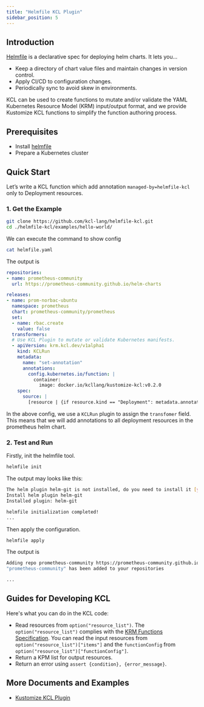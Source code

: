 ```yaml
---
title: "Helmfile KCL Plugin"
sidebar_position: 5
---
```


## Introduction

[Helmfile](https://github.com/helmfile/helmfile) is a declarative spec for deploying helm charts. It lets you...

+ Keep a directory of chart value files and maintain changes in version control.
+ Apply CI/CD to configuration changes.
+ Periodically sync to avoid skew in environments.

KCL can be used to create functions to mutate and/or validate the YAML Kubernetes Resource Model (KRM) input/output format, and we provide Kustomize KCL functions to simplify the function authoring process.

## Prerequisites

+ Install [helmfile](https://github.com/helmfile/helmfile)
+ Prepare a Kubernetes cluster

## Quick Start

Let’s write a KCL function which add annotation `managed-by=helmfile-kcl` only to Deployment resources.

### 1. Get the Example

```bash
git clone https://github.com/kcl-lang/helmfile-kcl.git
cd ./helmfile-kcl/examples/hello-world/
```

We can execute the command to show config

```bash
cat helmfile.yaml
```

The output is

```yaml
repositories:
- name: prometheus-community
  url: https://prometheus-community.github.io/helm-charts

releases:
- name: prom-norbac-ubuntu
  namespace: prometheus
  chart: prometheus-community/prometheus
  set:
  - name: rbac.create
    value: false
  transformers:
  # Use KCL Plugin to mutate or validate Kubernetes manifests.
  - apiVersion: krm.kcl.dev/v1alpha1
    kind: KCLRun
    metadata:
      name: "set-annotation"
      annotations:
        config.kubernetes.io/function: |
          container:
            image: docker.io/kcllang/kustomize-kcl:v0.2.0
    spec:
      source: |
        [resource | {if resource.kind == "Deployment": metadata.annotations: {"managed-by" = "helmfile-kcl"}} for resource in option("resource_list").items]
```

In the above config, we use a `KCLRun` plugin to assign the `transfomer` field. This means that we will add annotations to all deployment resources in the prometheus helm chart.

### 2. Test and Run

Firstly, init the helmfile tool.

```bash
helmfile init
```

The output may looks like this:

```bash
The helm plugin helm-git is not installed, do you need to install it [y/n]: y
Install helm plugin helm-git
Installed plugin: helm-git

helmfile initialization completed!
...
```

Then apply the configuration.

```bash
helmfile apply
```

The output is

```bash
Adding repo prometheus-community https://prometheus-community.github.io/helm-charts
"prometheus-community" has been added to your repositories

...
```

## Guides for Developing KCL

Here's what you can do in the KCL code:

+ Read resources from `option("resource_list")`. The `option("resource_list")` complies with the [KRM Functions Specification](https://kpt.dev/book/05-developing-functions/01-functions-specification). You can read the input resources from `option("resource_list")["items"]` and the `functionConfig` from `option("resource_list")["functionConfig"]`.
+ Return a KPM list for output resources.
+ Return an error using `assert {condition}, {error_message}`.

## More Documents and Examples

+ [Kustomize KCL Plugin](https://github.com/kcl-lang/kustomize-kcl)
